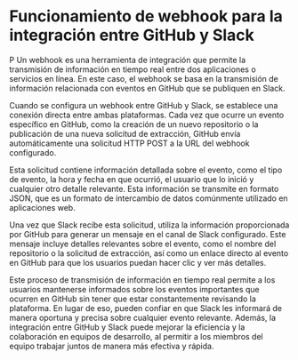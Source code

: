 # Funcionamiento de webhook para la integración entre GitHub y Slack
P
Un webhook es una herramienta de integración que permite la transmisión de información en tiempo real entre dos aplicaciones o servicios en línea. En este caso, el webhook se basa en la transmisión de información relacionada con eventos en GitHub que se publiquen en Slack.

Cuando se configura un webhook entre GitHub y Slack, se establece una conexión directa entre ambas plataformas. Cada vez que ocurre un evento específico en GitHub, como la creación de un nuevo repositorio o la publicación de una nueva solicitud de extracción, GitHub envía automáticamente una solicitud HTTP POST a la URL del webhook configurado.

Esta solicitud contiene información detallada sobre el evento, como el tipo de evento, la hora y fecha en que ocurrió, el usuario que lo inició y cualquier otro detalle relevante. Esta información se transmite en formato JSON, que es un formato de intercambio de datos comúnmente utilizado en aplicaciones web.

Una vez que Slack recibe esta solicitud, utiliza la información proporcionada por GitHub para generar un mensaje en el canal de Slack configurado. Este mensaje incluye detalles relevantes sobre el evento, como el nombre del repositorio o la solicitud de extracción, así como un enlace directo al evento en GitHub para que los usuarios puedan hacer clic y ver más detalles.

Este proceso de transmisión de información en tiempo real permite a los usuarios mantenerse informados sobre los eventos importantes que ocurren en GitHub sin tener que estar constantemente revisando la plataforma. En lugar de eso, pueden confiar en que Slack les informará de manera oportuna y precisa sobre cualquier evento relevante. Además, la integración entre GitHub y Slack puede mejorar la eficiencia y la colaboración en equipos de desarrollo, al permitir a los miembros del equipo trabajar juntos de manera más efectiva y rápida.

